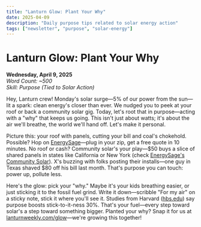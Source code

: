 ```yaml
---
title: "Lanturn Glow: Plant Your Why"
date: 2025-04-09
description: "Daily purpose tips related to solar energy action"
tags: ["newsletter", "purpose", "solar-energy"]
---
```


# Lanturn Glow: Plant Your Why
**Wednesday, April 9, 2025**  
*Word Count: ~500*  
*Skill: Purpose (Tied to Solar Action)*

Hey, Lanturn crew! Monday's solar surge—5% of our power from the sun—lit a spark: clean energy's closer than ever. We nudged you to peek at your roof or back a community solar gig. Today, let's root that in purpose—acting with a "why" that keeps us going. This isn't just about watts; it's about the air we'll breathe, the world we'll hand off. Let's make it personal.

Picture this: your roof with panels, cutting your bill and coal's chokehold. Possible? Hop on [EnergySage](https://www.energysage.com)—plug in your zip, get a free quote in 10 minutes. No roof or cash? Community solar's your play—$50 buys a slice of shared panels in states like California or New York (check [EnergySage's Community Solar](https://www.energysage.com/community-solar/)). X's buzzing with folks posting their installs—one guy in Texas shaved $80 off his bill last month. That's purpose you can touch: power up, pollute less.

Here's the glow: pick your "why." Maybe it's your kids breathing easier, or just sticking it to the fossil fuel grind. Write it down—scribble "For my air" on a sticky note, stick it where you'll see it. Studies from Harvard ([hbs.edu](https://www.hbs.edu)) say purpose boosts stick-to-it-ness 30%. That's your fuel—every step toward solar's a step toward something bigger. Planted your why? Snap it for us at [lanturnweekly.com/glow](https://lanturnweekly.com/glow)—we're growing this together!